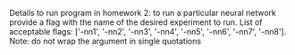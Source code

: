 Details to run program in homework 2:
    to run a particular neural network provide a flag with the name of the desired experiment to run.
    List of acceptable flags: ['-nn1', '-nn2', '-nn3', '-nn4', '-nn5', '-nn6', '-nn7', '-nn8'].
    Note: do not wrap the argument in single quotations